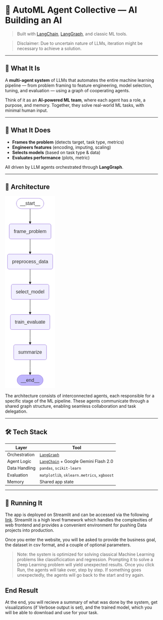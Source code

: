 # 🤖 AutoML Agent Collective — AI Building an AI

> Built with [LangChain](https://www.langchain.com/), [LangGraph](https://www.langgraph.dev/), and classic ML tools.

> Disclaimer: Due to uncertain nature of LLMs, iteration might be necessary to achieve a solution.
---

## 🧠 What It Is

A **multi-agent system** of LLMs that automates the entire machine learning pipeline — from problem framing to feature engineering, model selection, tuning, and evaluation — using a graph of cooperating agents.

Think of it as an **AI-powered ML team**, where each agent has a role, a purpose, and memory. Together, they solve real-world ML tasks, with minimal human input.

---

## 🎯 What It Does

- **Frames the problem** (detects target, task type, metrics)
- **Engineers features** (encoding, imputing, scaling)
- **Selects models** (based on task type & data)
- **Evaluates performance** (plots, metric)

All driven by LLM agents orchestrated through **LangGraph**.

---

## 🧱 Architecture

![System Architecture](assets/graph.png)

The architecture consists of interconnected agents, each responsible for a specific stage of the ML pipeline. These agents communicate through a shared graph structure, enabling seamless collaboration and task delegation.

---

## 🛠️ Tech Stack

| Layer         | Tool                             |
|---------------|----------------------------------|
| Orchestration | [`LangGraph`](https://www.langgraph.dev/)      |
| Agent Logic   | [`LangChain`](https://www.langchain.com/) + Google Gemini Flash 2.0 |
| Data Handling | `pandas`, `scikit-learn`         |
| Evaluation    | `matplotlib`, `sklearn.metrics`, `xgboost`  |
| Memory        | Shared app state |

---

## 🚀 Running It

The app is deployed on Streamlit and can be accessed via the following [link](https://aregspz-automl-agent-collective-main-naqz5l.streamlit.app/). Streamlit is a high level framework which handles the complexities of web frontend and provides a convenient environment for pushing Data projects into production.

Once you enter the website, you will be asked to provide the business goal, the dataset in csv format, and a couple of optional parameters.
> Note: the system is optimized for solving classical Machine Learning problems like classificication and regression. Prompting it to solve a Deep Learning problem will yield unexpected results. 
Once you click Run, the agents will take over, step by step. If something goes unexpectedly, the agents will go back to the start and try again.


## End Result

At the end, you will recieve a summary of what was done by the system, get visualizations (if Verbose output is set), and the trained model, which you will be able to download and use for your task.
